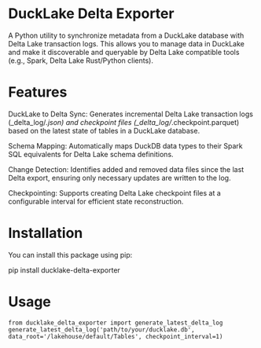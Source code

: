 
# DuckLake Delta Exporter
A Python utility to synchronize metadata from a DuckLake database with Delta Lake transaction logs. This allows you to manage data in DuckLake and make it discoverable and queryable by Delta Lake compatible tools (e.g., Spark, Delta Lake Rust/Python clients).

# Features
DuckLake to Delta Sync: Generates incremental Delta Lake transaction logs (_delta_log/*.json) and checkpoint files (_delta_log/*.checkpoint.parquet) based on the latest state of tables in a DuckLake database.

Schema Mapping: Automatically maps DuckDB data types to their Spark SQL equivalents for Delta Lake schema definitions.

Change Detection: Identifies added and removed data files since the last Delta export, ensuring only necessary updates are written to the log.

Checkpointing: Supports creating Delta Lake checkpoint files at a configurable interval for efficient state reconstruction.

# Installation
You can install this package using pip:

pip install ducklake-delta-exporter



# Usage
```
from ducklake_delta_exporter import generate_latest_delta_log
generate_latest_delta_log('path/to/your/ducklake.db', data_root='/lakehouse/default/Tables', checkpoint_interval=1)
```
